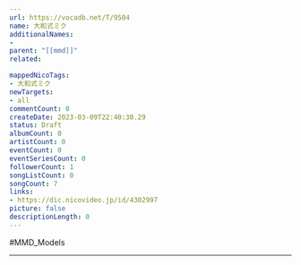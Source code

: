 ```yaml
---
url: https://vocadb.net/T/9504
name: 大和式ミク
additionalNames: 
- 
parent: "[[mmd]]"
related:

mappedNicoTags:
- 大和式ミク
newTargets:
- all
commentCount: 0
createDate: 2023-03-09T22:40:30.29
status: Draft
albumCount: 0
artistCount: 0
eventCount: 0
eventSeriesCount: 0
followerCount: 1
songListCount: 0
songCount: 7
links: 
- https://dic.nicovideo.jp/id/4302997
picture: false
descriptionLength: 0
---
```


#MMD_Models



---

